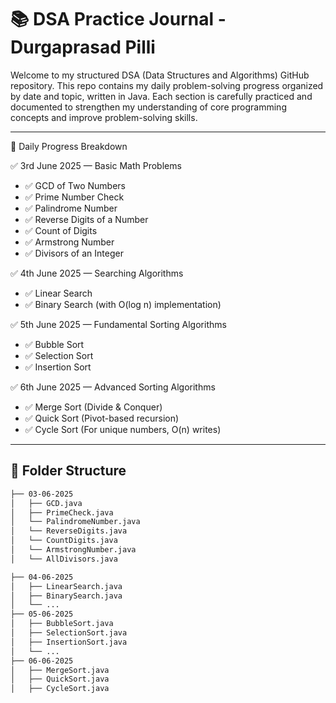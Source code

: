 # 📚 DSA Practice Journal - Durgaprasad Pilli

Welcome to my structured DSA (Data Structures and Algorithms) GitHub repository. This repo contains my daily problem-solving progress organized by date and topic, written in Java. 
Each section is carefully practiced and documented to strengthen my understanding of core programming concepts and improve problem-solving skills.

---

📅 Daily Progress Breakdown

✅ 3rd June 2025 — Basic Math Problems
- ✅ GCD of Two Numbers  
- ✅ Prime Number Check  
- ✅ Palindrome Number  
- ✅ Reverse Digits of a Number  
- ✅ Count of Digits  
- ✅ Armstrong Number  
- ✅ Divisors of an Integer 

✅ 4th June 2025 — Searching Algorithms
- ✅ Linear Search  
- ✅ Binary Search (with O(log n) implementation)  

✅ 5th June 2025 — Fundamental Sorting Algorithms
- ✅ Bubble Sort  
- ✅ Selection Sort  
- ✅ Insertion Sort   

✅ 6th June 2025 — Advanced Sorting Algorithms
- ✅ Merge Sort (Divide & Conquer)  
- ✅ Quick Sort (Pivot-based recursion)  
- ✅ Cycle Sort (For unique numbers, O(n) writes)  
---

## 📂 Folder Structure

```bash
├── 03-06-2025
│   ├── GCD.java
│   ├── PrimeCheck.java
│   └── PalindromeNumber.java
│   └── ReverseDigits.java
│   └── CountDigits.java 
│   └── ArmstrongNumber.java 
│   └── AllDivisors.java

├── 04-06-2025
│   ├── LinearSearch.java
│   ├── BinarySearch.java
│   └── ...
├── 05-06-2025
│   ├── BubbleSort.java
│   ├── SelectionSort.java
│   ├── InsertionSort.java
│   └── ...
├── 06-06-2025
│   ├── MergeSort.java
│   ├── QuickSort.java
│   ├── CycleSort.java

